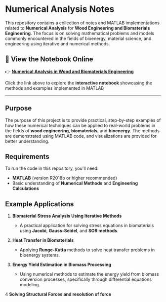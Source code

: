 # Numerical Analysis Notes


This repository contains a collection of notes and MATLAB implementations related to **Numerical Analysis** for **Wood Engineering and Biomaterials Engineering**. The focus is on solving mathematical problems and models commonly encountered in the fields of bioenergy, material science, and engineering using iterative and numerical methods.


## **📘 View the Notebook Online**

👉 [**Numerical Analysis in Wood and Biomaterials Engineering**](https://rabbilearn.me/Numerical-analysis-in-wood-and-biomaterials-engineering/)  

Click the link above to explore the **interactive notebook** showcasing the methods and examples implemented in MATLAB

---

## Purpose

The purpose of this project is to provide practical, step-by-step examples of how these numerical techniques can be applied to real-world problems in the fields of **wood engineering**, **biomaterials**, and **bioenergy**. The methods are demonstrated using MATLAB code, and visualizations are provided for better understanding.

## Requirements

To run the code in this repository, you'll need:
- **MATLAB** (version R2018b or higher recommended)
- Basic understanding of **Numerical Methods** and **Engineering Calculations**

## Example Applications

1. **Biomaterial Stress Analysis Using Iterative Methods**
   - A practical application for solving stress equations in biomaterials using **Jacobi**, **Gauss-Seidel**, and **SOR methods**.

2. **Heat Transfer in Biomaterials**
   - Applying **Runge-Kutta** methods to solve heat transfer problems in bioenergy systems.

3. **Energy Yield Estimation in Biomass Processing**
   - Using numerical methods to estimate the energy yield from biomass conversion processes, specifically through differential equations modeling.

4  **Solving Structural Forces and resolution of force**

